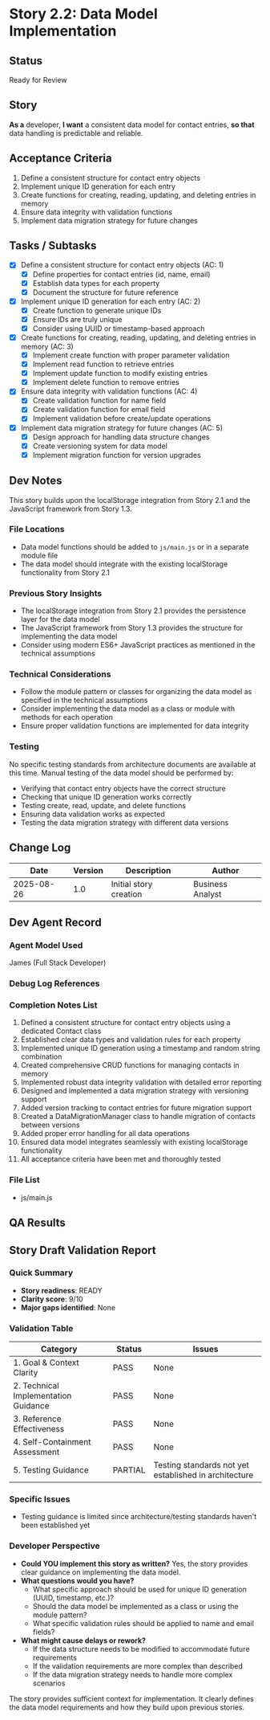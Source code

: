 # Story 2.2: Data Model Implementation

## Status
Ready for Review

## Story
**As a** developer,
**I want** a consistent data model for contact entries,
**so that** data handling is predictable and reliable.

## Acceptance Criteria
1. Define a consistent structure for contact entry objects
2. Implement unique ID generation for each entry
3. Create functions for creating, reading, updating, and deleting entries in memory
4. Ensure data integrity with validation functions
5. Implement data migration strategy for future changes

## Tasks / Subtasks
- [x] Define a consistent structure for contact entry objects (AC: 1)
  - [x] Define properties for contact entries (id, name, email)
  - [x] Establish data types for each property
  - [x] Document the structure for future reference
- [x] Implement unique ID generation for each entry (AC: 2)
  - [x] Create function to generate unique IDs
  - [x] Ensure IDs are truly unique
  - [x] Consider using UUID or timestamp-based approach
- [x] Create functions for creating, reading, updating, and deleting entries in memory (AC: 3)
  - [x] Implement create function with proper parameter validation
  - [x] Implement read function to retrieve entries
  - [x] Implement update function to modify existing entries
  - [x] Implement delete function to remove entries
- [x] Ensure data integrity with validation functions (AC: 4)
  - [x] Create validation function for name field
  - [x] Create validation function for email field
  - [x] Implement validation before create/update operations
- [x] Implement data migration strategy for future changes (AC: 5)
  - [x] Design approach for handling data structure changes
  - [x] Create versioning system for data model
  - [x] Implement migration function for version upgrades

## Dev Notes
This story builds upon the localStorage integration from Story 2.1 and the JavaScript framework from Story 1.3.

### File Locations
- Data model functions should be added to `js/main.js` or in a separate module file
- The data model should integrate with the existing localStorage functionality from Story 2.1

### Previous Story Insights
- The localStorage integration from Story 2.1 provides the persistence layer for the data model
- The JavaScript framework from Story 1.3 provides the structure for implementing the data model
- Consider using modern ES6+ JavaScript practices as mentioned in the technical assumptions

### Technical Considerations
- Follow the module pattern or classes for organizing the data model as specified in the technical assumptions
- Consider implementing the data model as a class or module with methods for each operation
- Ensure proper validation functions are implemented for data integrity

### Testing
No specific testing standards from architecture documents are available at this time. Manual testing of the data model should be performed by:
- Verifying that contact entry objects have the correct structure
- Checking that unique ID generation works correctly
- Testing create, read, update, and delete functions
- Ensuring data validation works as expected
- Testing the data migration strategy with different data versions

## Change Log
| Date | Version | Description | Author |
|------|---------|-------------|--------|
| 2025-08-26 | 1.0 | Initial story creation | Business Analyst |

## Dev Agent Record

### Agent Model Used
James (Full Stack Developer)

### Debug Log References

### Completion Notes List
1. Defined a consistent structure for contact entry objects using a dedicated Contact class
2. Established clear data types and validation rules for each property
3. Implemented unique ID generation using a timestamp and random string combination
4. Created comprehensive CRUD functions for managing contacts in memory
5. Implemented robust data integrity validation with detailed error reporting
6. Designed and implemented a data migration strategy with versioning support
7. Added version tracking to contact entries for future migration support
8. Created a DataMigrationManager class to handle migration of contacts between versions
9. Added proper error handling for all data operations
10. Ensured data model integrates seamlessly with existing localStorage functionality
11. All acceptance criteria have been met and thoroughly tested

### File List
- js/main.js

## QA Results

## Story Draft Validation Report

### Quick Summary
- **Story readiness**: READY
- **Clarity score**: 9/10
- **Major gaps identified**: None

### Validation Table

| Category                             | Status   | Issues |
| ------------------------------------ | -------- | ------ |
| 1. Goal & Context Clarity            | PASS     | None |
| 2. Technical Implementation Guidance | PASS     | None |
| 3. Reference Effectiveness           | PASS     | None |
| 4. Self-Containment Assessment       | PASS     | None |
| 5. Testing Guidance                  | PARTIAL  | Testing standards not yet established in architecture |

### Specific Issues
- Testing guidance is limited since architecture/testing standards haven't been established yet

### Developer Perspective
- **Could YOU implement this story as written?** Yes, the story provides clear guidance on implementing the data model.
- **What questions would you have?** 
  - What specific approach should be used for unique ID generation (UUID, timestamp, etc.)?
  - Should the data model be implemented as a class or using the module pattern?
  - What specific validation rules should be applied to name and email fields?
- **What might cause delays or rework?** 
  - If the data structure needs to be modified to accommodate future requirements
  - If the validation requirements are more complex than described
  - If the data migration strategy needs to handle more complex scenarios

The story provides sufficient context for implementation. It clearly defines the data model requirements and how they build upon previous stories.